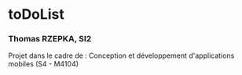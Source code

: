# toDoList
### Thomas RZEPKA, SI2

Projet dans le cadre de : Conception et développement d'applications mobiles (S4 - M4104)